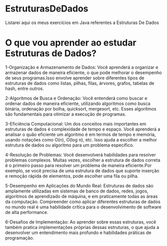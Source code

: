 # EstruturasDeDados
Listarei aqui os meus exercícios em Java referentes a Estruturas De Dados
# O que vou aprender ao estudar Estruturas de Dados?
1-Organização e Armazenamento de Dados: Você aprenderá a organizar e armazenar dados de maneira eficiente,
o que pode melhorar o desempenho de seus programas.Isso envolve aprender sobre diferentes tipos de
estruturas de dados como listas, pilhas, filas, árvores, grafos, tabelas de hash, entre outros.

2-Algoritmos de Busca e Ordenação: Você entenderá como buscar e ordenar dados de maneira eficiente,
utilizando algoritmos como busca binária, ordenação por bolha, quicksort, mergesort, etc. Esses algoritmos são fundamentais para otimizar a execução de programas.

3-Eficiência Computacional: Um dos conceitos mais importantes em estruturas de dados é complexidade de tempo e espaço.
Você aprenderá a analisar o quão eficiente um algoritmo é em termos de tempo e memória, usando notações como O(n), O(log n), etc.
Isso ajuda a escolher a melhor estrutura de dados ou algoritmo para um problema específico.

4-Resolução de Problemas: Você desenvolverá habilidades para resolver problemas complexos. Muitas vezes, escolher a estrutura de dados correta
é o primeiro passo para resolver um problema de maneira eficiente.Por exemplo, se você precisa de uma estrutura de dados que suporte
inserção e remoção rápida de elementos, pode escolher uma fila ou pilha.

5-Desempenho em Aplicações do Mundo Real: Estruturas de dados são amplamente utilizadas em sistemas de banco de dados, redes, jogos,
algoritmos de aprendizado de máquina, e em praticamente todas as áreas da computação. Compreender como aplicar diferentes estruturas de dados no
mundo real é uma habilidade crítica para o desenvolvimento de software de alta performance.

6-Desafios de Implementação: Ao aprender sobre essas estruturas, você também pratica implementações próprias dessas estruturas,
o que ajuda a desenvolver um entendimento mais profundo e habilidades práticas de programação.
